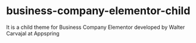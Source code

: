 # business-company-elementor-child
It is a child theme for Business Company Elementor developed by Walter Carvajal at Appspring
